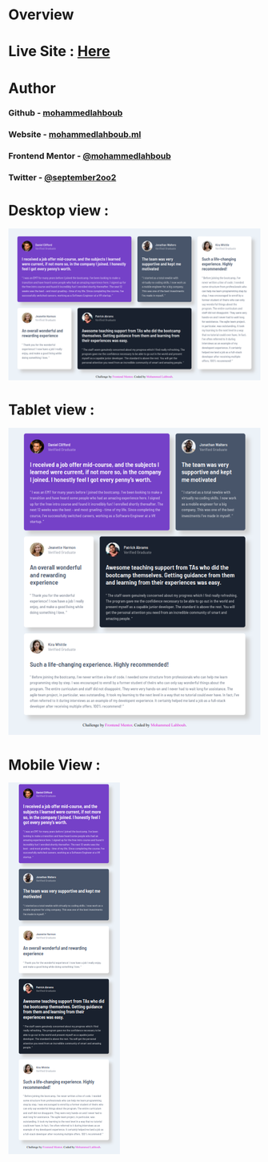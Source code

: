 # Overview
# Live Site : [Here](https://mohammedlahboub.github.io/Testimonials-grid-section)
# Author
### Github - [mohammedlahboub](https://github.com/mohammedlahboub)
### Website - [mohammedlahboub.ml](https://www.mohammedlahboub.ml)
### Frontend Mentor - [@mohammedlahboub](https://www.frontendmentor.io/profile/mohammedlahboub)
### Twitter - [@september2oo2](https://www.twitter.com/september2oo2)
# Desktop view :
![](/screenshots/Screenshot-d.png)
# Tablet view :
![](/screenshots/Screenshot-t.png)
# Mobile View :
![](/screenshots/Screenshot-m.png)


